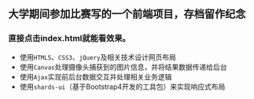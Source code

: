 大学期间参加比赛写的一个前端项目，存档留作纪念
---
### 直接点击index.html就能看效果。

- 使用`HTML5`、`CSS3`、`jQuery`及相关技术设计网页布局
- 使用`Canvas`处理摄像头捕获到的图片信息，并将结果数据传递给后台
- 使用`Ajax`实现前后台数据交互并处理相关业务逻辑
- 使用`shards-ui`（基于Bootstrap4开发的工具包）来实现响应式布局

